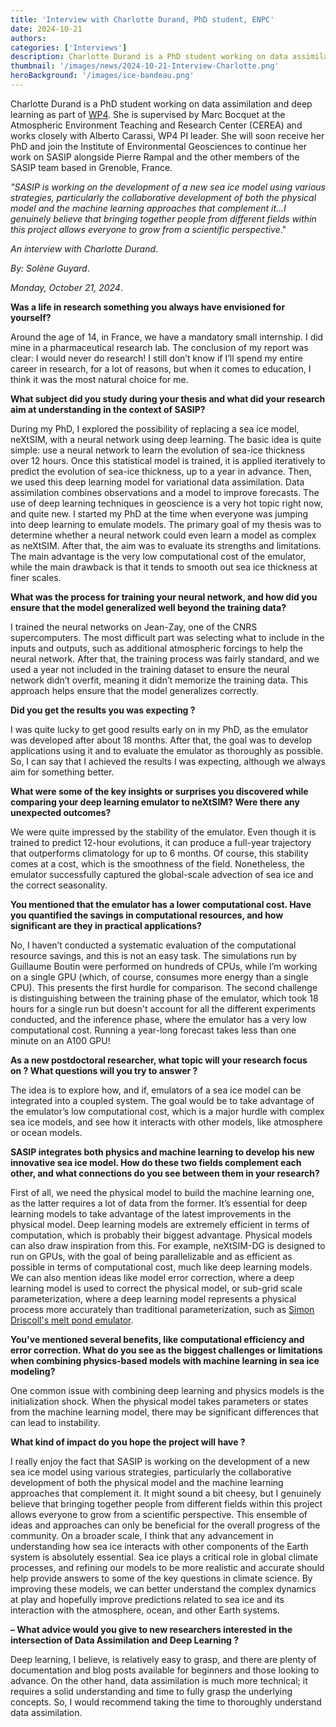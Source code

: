 ```yaml
---
title: 'Interview with Charlotte Durand, PhD student, ENPC'
date: 2024-10-21
authors:
categories: ['Interviews']
description: Charlotte Durand is a PhD student working on data assimilation and deep learning as part of WP4.  
thumbnail: '/images/news/2024-10-21-Interview-Charlotte.png'
heroBackground: '/images/ice-bandeau.png'
---
```


Charlotte Durand is a PhD student working on data assimilation and deep learning as part of [WP4](https://sasip-climate.github.io/research/work-package-four/). She is supervised by Marc Bocquet at the Atmospheric Environment Teaching and Research Center (CEREA) and works closely with Alberto Carassi, WP4 PI leader. She will soon receive her PhD and join the Institute of Environmental Geosciences to continue her work on SASIP alongside Pierre Rampal and the other members of the SASIP team based in Grenoble, France. 


_"SASIP is working on the development of a new sea ice model using various strategies, particularly the collaborative development of both the physical model and the machine learning approaches that complement it...I genuinely believe that bringing together people from different fields within this project allows everyone to grow from a scientific perspective_."

_An interview with Charlotte Durand_.

_By: Solène Guyard_.

_Monday, October 21, 2024_.

**Was a life in research something you always have envisioned for yourself?**

Around the age of 14, in France, we have a mandatory small internship. I did mine in a pharmaceutical research lab. The conclusion of my report was clear: I would never do research! I still don’t know if I’ll spend my entire career in research, for a lot of reasons, but when it comes to education, I think it was the most natural choice for me.

**What subject did you study during your thesis and what did your research aim at understanding in the context of SASIP?**

During my PhD, I explored the possibility of replacing a sea ice model, neXtSIM, with a neural network using deep learning. The basic idea is quite simple: use a neural network to learn the evolution of sea-ice thickness over 12 hours. Once this statistical model is trained, it is applied iteratively to predict the evolution of sea-ice thickness, up to a year in advance. Then, we used this deep learning model for variational data assimilation. Data assimilation combines observations and a model to improve forecasts. The use of deep learning techniques in geoscience is a very hot topic right now, and quite new. I started my PhD at the time when everyone was jumping into deep learning to emulate models. The primary goal of my thesis was to determine whether a neural network could even learn a model as complex as neXtSIM. After that, the aim was to evaluate its strengths and limitations. The main advantage is the very low computational cost of the emulator, while the main drawback is that it tends to smooth out sea ice thickness at finer scales.

**What was the process for training your neural network, and how did you ensure that the model generalized well beyond the training data?**

I trained the neural networks on Jean-Zay, one of the CNRS supercomputers. The most difficult part was selecting what to include in the inputs and outputs, such as additional atmospheric forcings to help the neural network. After that, the training process was fairly standard, and we used a year not included in the training dataset to ensure the neural network didn’t overfit, meaning it didn’t memorize the training data. This approach helps ensure that the model generalizes correctly.

**Did you get the results you was expecting ?**

I was quite lucky to get good results early on in my PhD, as the emulator was developed after about 18 months. After that, the goal was to develop applications using it and to evaluate the emulator as thoroughly as possible. So, I can say that I achieved the results I was expecting, although we always aim for something better.

**What were some of the key insights or surprises you discovered while comparing your deep learning emulator to neXtSIM? Were there any unexpected outcomes?**

We were quite impressed by the stability of the emulator. Even though it is trained to predict 12-hour evolutions, it can produce a full-year trajectory that outperforms climatology for up to 6 months. Of course, this stability comes at a cost, which is the smoothness of the field. Nonetheless, the emulator successfully captured the global-scale advection of sea ice and the correct seasonality.

**You mentioned that the emulator has a lower computational cost. Have you quantified the savings in computational resources, and how significant are they in practical applications?**

No, I haven’t conducted a systematic evaluation of the computational resource savings, and this is not an easy task. The simulations run by Guillaume Boutin were performed on hundreds of CPUs, while I’m working on a single GPU (which, of course, consumes more energy than a single CPU). This presents the first hurdle for comparison. The second challenge is distinguishing between the training phase of the emulator, which took 18 hours for a single run but doesn't account for all the different experiments conducted, and the inference phase, where the emulator has a very low computational cost. Running a year-long forecast takes less than one minute on an A100 GPU!

**As a new postdoctoral researcher, what topic will your research focus on ? What questions will you try to answer ?**

The idea is to explore how, and if, emulators of a sea ice model can be integrated into a coupled system. The goal would be to take advantage of the emulator’s low computational cost, which is a major hurdle with complex sea ice models, and see how it interacts with other models, like atmosphere or ocean models.

**SASIP integrates both physics and machine learning to develop his new innovative sea ice model. How do these two fields complement each other, and what connections do you see between them in your research?**

First of all, we need the physical model to build the machine learning one, as the latter requires a lot of data from the former. It’s essential for deep learning models to take advantage of the latest improvements in the physical model. Deep learning models are extremely efficient in terms of computation, which is probably their biggest advantage. Physical models can also draw inspiration from this. For example, neXtSIM-DG is designed to run on GPUs, with the goal of being parallelizable and as efficient as possible in terms of computational cost, much like deep learning models. We can also mention ideas like model error correction, where a deep learning model is used to correct the physical model, or sub-grid scale parameterization, where a deep learning model represents a physical process more accurately than traditional parameterization, such as [Simon Driscoll's melt pond emulator](https://doi.org/10.1016/j.jocs.2024.102231). 

**You've mentioned several benefits, like computational efficiency and error correction. What do you see as the biggest challenges or limitations when combining physics-based models with machine learning in sea ice modeling?**

One common issue with combining deep learning and physics models is the initialization shock. When the physical model takes parameters or states from the machine learning model, there may be significant differences that can lead to instability.

**What kind of impact do you hope the project will have ?**

I really enjoy the fact that SASIP is working on the development of a new sea ice model using various strategies, particularly the collaborative development of both the physical model and the machine learning approaches that complement it. It might sound a bit cheesy, but I genuinely believe that bringing together people from different fields within this project allows everyone to grow from a scientific perspective. This ensemble of ideas and approaches can only be beneficial for the overall progress of the community.
On a broader scale, I think that any advancement in understanding how sea ice interacts with other components of the Earth system is absolutely essential. Sea ice plays a critical role in global climate processes, and refining our models to be more realistic and accurate should help provide answers to some of the key questions in climate science. By improving these models, we can better understand the complex dynamics at play and hopefully improve predictions related to sea ice and its interaction with the atmosphere, ocean, and other Earth systems.

**–	What advice would you give to new researchers interested in the intersection of Data Assimilation and Deep Learning ?**

Deep learning, I believe, is relatively easy to grasp, and there are plenty of documentation and blog posts available for beginners and those looking to advance. On the other hand, data assimilation is much more technical; it requires a solid understanding and time to fully grasp the underlying concepts. So, I would recommend taking the time to thoroughly understand data assimilation.


